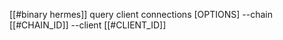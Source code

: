 [[#binary hermes]] query client connections [OPTIONS] --chain [[#CHAIN_ID]] --client [[#CLIENT_ID]]
